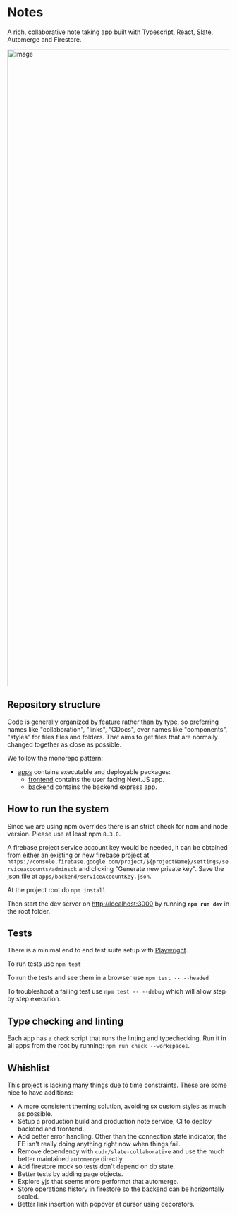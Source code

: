 # Notes

A rich, collaborative note taking app built with Typescript, React, Slate, Automerge and Firestore.

<img width="1440" alt="image" src="https://user-images.githubusercontent.com/1714020/153075248-ae14cecd-a3cb-4a0e-9c08-786d8b993574.png">

## Repository structure

Code is generally organized by feature rather than by type, so preferring names like "collaboration", "links", "GDocs", over names like "components", "styles" for files files and folders. That aims to get files that are normally changed together as close as possible.

We follow the monorepo pattern:

- [apps](apps) contains executable and deployable packages:
  - [frontend](apps/frontend) contains the user facing Next.JS app.
  - [backend](apps/backend) contains the backend express app.

## How to run the system

Since we are using npm overrides there is an strict check for npm and node version. Please use at least npm `8.3.0`.

A firebase project service account key would be needed, it can be obtained from either an existing or new firebase project at `https://console.firebase.google.com/project/${projectName}/settings/serviceaccounts/adminsdk` and clicking "Generate new private key".
Save the json file at `apps/backend/serviceAccountKey.json`.

At the project root do `npm install`

Then start the dev server on [http://localhost:3000](http://localhost:3000) by running **`npm run dev`** in the root folder.

## Tests

There is a minimal end to end test suite setup with [Playwright](https://github.com/microsoft/playwright).

To run tests use `npm test`

To run the tests and see them in a browser use `npm test -- --headed`

To troubleshoot a failing test use `npm test -- --debug` which will allow step by step execution.

## Type checking and linting

Each app has a `check` script that runs the linting and typechecking. Run it in all apps from the root by running: `npm run check --workspaces`.

## Whishlist

This project is lacking many things due to time constraints. These are some nice to have additions:

- A more consistent theming solution, avoiding sx custom styles as much as possible.
- Setup a production build and production note service, CI to deploy backend and frontend.
- Add better error handling. Other than the connection state indicator, the FE isn't really doing anything right now when things fail.
- Remove dependency with `cudr/slate-collaborative` and use the much better maintained `automerge` directly.
- Add firestore mock so tests don't depend on db state.
- Better tests by adding page objects.
- Explore yjs that seems more performat that automerge.
- Store operations history in firestore so the backend can be horizontally scaled.
- Better link insertion with popover at cursor using decorators.
